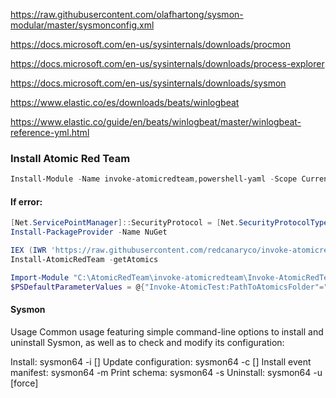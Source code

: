 https://raw.githubusercontent.com/olafhartong/sysmon-modular/master/sysmonconfig.xml

https://docs.microsoft.com/en-us/sysinternals/downloads/procmon

https://docs.microsoft.com/en-us/sysinternals/downloads/process-explorer

https://docs.microsoft.com/en-us/sysinternals/downloads/sysmon

https://www.elastic.co/es/downloads/beats/winlogbeat

https://www.elastic.co/guide/en/beats/winlogbeat/master/winlogbeat-reference-yml.html

### Install Atomic Red Team
```powershell
Install-Module -Name invoke-atomicredteam,powershell-yaml -Scope CurrentUser
```
 #### If error:
 ```powershell
[Net.ServicePointManager]::SecurityProtocol = [Net.SecurityProtocolType]::Tls12
Install-PackageProvider -Name NuGet
```
```powershell
IEX (IWR 'https://raw.githubusercontent.com/redcanaryco/invoke-atomicredteam/master/install-atomicredteam.ps1' -UseBasicParsing);
Install-AtomicRedTeam -getAtomics

Import-Module "C:\AtomicRedTeam\invoke-atomicredteam\Invoke-AtomicRedTeam.psd1" -Force
$PSDefaultParameterValues = @{"Invoke-AtomicTest:PathToAtomicsFolder"="C:\AtomicRedTeam\atomics"}
```

#### Sysmon
Usage
Common usage featuring simple command-line options to install and uninstall Sysmon, as well as to check and modify its configuration:

Install: sysmon64 -i [<configfile>]
Update configuration: sysmon64 -c [<configfile>]
Install event manifest: sysmon64 -m
Print schema: sysmon64 -s
Uninstall: sysmon64 -u [force]
